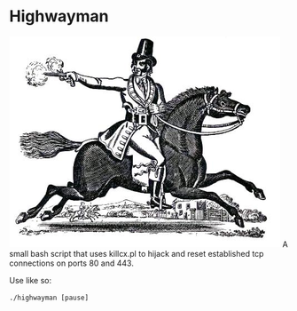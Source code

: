 # Highwayman
![Alt text](highwayman.jpg?raw=true "Title")
A small bash script that uses killcx.pl to hijack and reset established tcp connections on
ports 80 and 443.

Use like so:
```
./highwayman [pause]
```
